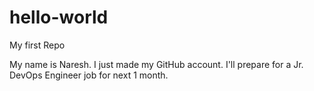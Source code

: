 # hello-world
My first Repo 

My name is Naresh.
I just made my GitHub account.
I'll prepare for a Jr. DevOps Engineer job for next 1 month.
